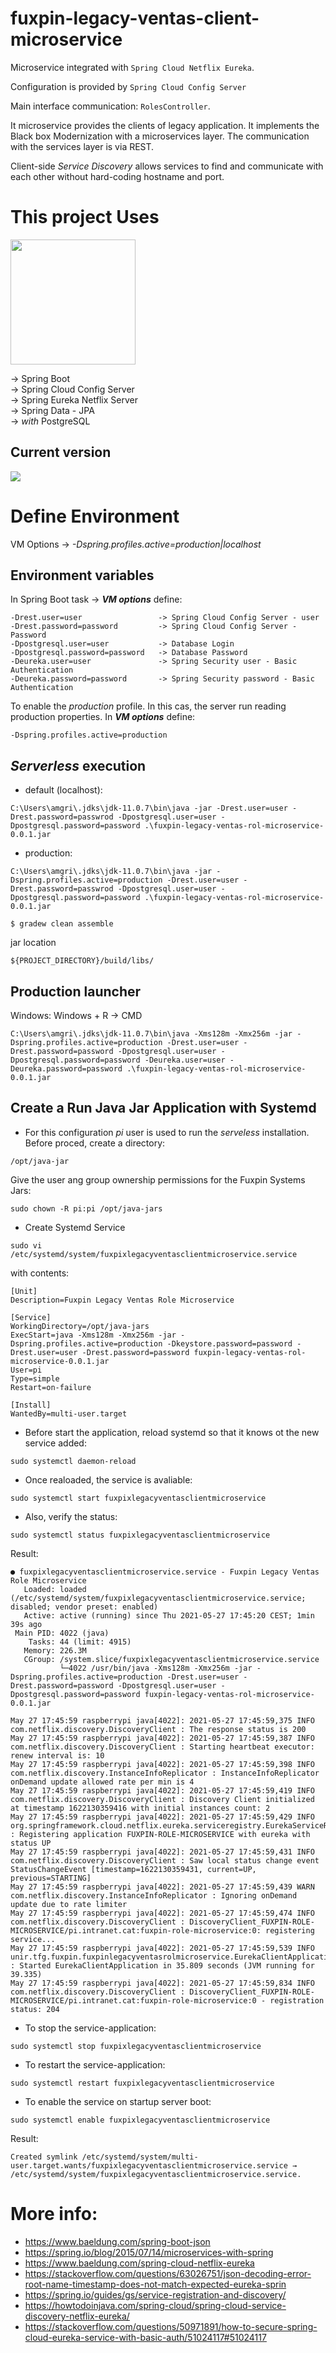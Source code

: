# fuxpin-legacy-ventas-client-microservice

Microservice integrated with ``Spring Cloud Netflix Eureka``. 

Configuration is provided by ``Spring Cloud Config Server``

Main interface communication: ``RolesController``.

It microservice provides the clients of legacy application. It implements the Black box Modernization with a microservices layer. The communication with the services layer is via REST.

Client-side *Service Discovery* allows services to find and communicate with each other without hard-coding hostname and port.

# This project Uses
<img src="https://spring.io/images/spring-logo-9146a4d3298760c2e7e49595184e1975.svg" width="200"></br>

&#8594; Spring Boot</br> 
&#8594; Spring Cloud Config Server</br>
&#8594; Spring Eureka Netflix Server</br>
&#8594; Spring Data - JPA</br>
&#8594; *with* PostgreSQL

## Current version
![](https://img.shields.io/badge/fuxpin%20legacy%20ventas%20rol%20microservice-0.0.1-blue)


# Define Environment

VM Options &#8594; *-Dspring.profiles.active=production|localhost*

## Environment variables

In Spring Boot task &#8594;  ***VM options*** define:

````
-Drest.user=user                 -> Spring Cloud Config Server - user
-Drest.password=password         -> Spring Cloud Config Server - Password
-Dpostgresql.user=user           -> Database Login
-Dpostgresql.password=password   -> Database Password
-Deureka.user=user               -> Spring Security user - Basic Authentication
-Deureka.password=password       -> Spring Security password - Basic Authentication
````

To enable the *production* profile. In this cas, the server run reading production properties. In ***VM options*** define:

````
-Dspring.profiles.active=production
````

## *Serverless* execution

* default (localhost):

``C:\Users\amgri\.jdks\jdk-11.0.7\bin\java -jar -Drest.user=user -Drest.password=passwrod -Dpostgresql.user=user -Dpostgresql.password=password .\fuxpin-legacy-ventas-rol-microservice-0.0.1.jar``

* production:

``C:\Users\amgri\.jdks\jdk-11.0.7\bin\java -jar -Dspring.profiles.active=production -Drest.user=user -Drest.password=passwrod -Dpostgresql.user=user -Dpostgresql.password=password .\fuxpin-legacy-ventas-rol-microservice-0.0.1.jar``

````
$ gradew clean assemble
````
jar location
````
${PROJECT_DIRECTORY}/build/libs/
````

## Production launcher

Windows: Windows + R &#8594; CMD
````
C:\Users\amgri\.jdks\jdk-11.0.7\bin\java -Xms128m -Xmx256m -jar -Dspring.profiles.active=production -Drest.user=user -Drest.password=password -Dpostgresql.user=user -Dpostgresql.password=password -Deureka.user=user -Deureka.password=password .\fuxpin-legacy-ventas-rol-microservice-0.0.1.jar
````

## Create a Run Java Jar Application with Systemd
* For this configuration *pi* user is used to run the *serveless* installation. Before proced, create a directory:
````
/opt/java-jar 
````
Give the user ang group ownership permissions for the Fuxpin Systems Jars:
````
sudo chown -R pi:pi /opt/java-jars 
````
* Create Systemd Service
````
sudo vi /etc/systemd/system/fuxpixlegacyventasclientmicroservice.service
````
with contents:
````editorconfig
[Unit]
Description=Fuxpin Legacy Ventas Role Microservice

[Service]
WorkingDirectory=/opt/java-jars
ExecStart=java -Xms128m -Xmx256m -jar -Dspring.profiles.active=production -Dkeystore.password=password -Drest.user=user -Drest.password=password fuxpin-legacy-ventas-rol-microservice-0.0.1.jar
User=pi
Type=simple
Restart=on-failure

[Install]
WantedBy=multi-user.target
````

* Before start the application, reload systemd so that it knows ot the new service added:

````
sudo systemctl daemon-reload
````

* Once realoaded, the service is avaliable:

````
sudo systemctl start fuxpixlegacyventasclientmicroservice
````
* Also, verify the status:

````
sudo systemctl status fuxpixlegacyventasclientmicroservice
````
Result:

````
● fuxpixlegacyventasclientmicroservice.service - Fuxpin Legacy Ventas Role Microservice
   Loaded: loaded (/etc/systemd/system/fuxpixlegacyventasclientmicroservice.service; disabled; vendor preset: enabled)
   Active: active (running) since Thu 2021-05-27 17:45:20 CEST; 1min 39s ago
 Main PID: 4022 (java)
    Tasks: 44 (limit: 4915)
   Memory: 226.3M
   CGroup: /system.slice/fuxpixlegacyventasclientmicroservice.service
           └─4022 /usr/bin/java -Xms128m -Xmx256m -jar -Dspring.profiles.active=production -Drest.user=user -Drest.password=password -Dpostgresql.user=user -Dpostgresql.password=password fuxpin-legacy-ventas-rol-microservice-0.0.1.jar

May 27 17:45:59 raspberrypi java[4022]: 2021-05-27 17:45:59,375 INFO  com.netflix.discovery.DiscoveryClient : The response status is 200
May 27 17:45:59 raspberrypi java[4022]: 2021-05-27 17:45:59,387 INFO  com.netflix.discovery.DiscoveryClient : Starting heartbeat executor: renew interval is: 10
May 27 17:45:59 raspberrypi java[4022]: 2021-05-27 17:45:59,398 INFO  com.netflix.discovery.InstanceInfoReplicator : InstanceInfoReplicator onDemand update allowed rate per min is 4
May 27 17:45:59 raspberrypi java[4022]: 2021-05-27 17:45:59,419 INFO  com.netflix.discovery.DiscoveryClient : Discovery Client initialized at timestamp 1622130359416 with initial instances count: 2
May 27 17:45:59 raspberrypi java[4022]: 2021-05-27 17:45:59,429 INFO  org.springframework.cloud.netflix.eureka.serviceregistry.EurekaServiceRegistry : Registering application FUXPIN-ROLE-MICROSERVICE with eureka with status UP
May 27 17:45:59 raspberrypi java[4022]: 2021-05-27 17:45:59,431 INFO  com.netflix.discovery.DiscoveryClient : Saw local status change event StatusChangeEvent [timestamp=1622130359431, current=UP, previous=STARTING]
May 27 17:45:59 raspberrypi java[4022]: 2021-05-27 17:45:59,439 WARN  com.netflix.discovery.InstanceInfoReplicator : Ignoring onDemand update due to rate limiter
May 27 17:45:59 raspberrypi java[4022]: 2021-05-27 17:45:59,474 INFO  com.netflix.discovery.DiscoveryClient : DiscoveryClient_FUXPIN-ROLE-MICROSERVICE/pi.intranet.cat:fuxpin-role-microservice:0: registering service...
May 27 17:45:59 raspberrypi java[4022]: 2021-05-27 17:45:59,539 INFO  unir.tfg.fuxpin.fuxpinlegacyventasrolmicroservice.EurekaClientApplication : Started EurekaClientApplication in 35.809 seconds (JVM running for 39.335)
May 27 17:45:59 raspberrypi java[4022]: 2021-05-27 17:45:59,834 INFO  com.netflix.discovery.DiscoveryClient : DiscoveryClient_FUXPIN-ROLE-MICROSERVICE/pi.intranet.cat:fuxpin-role-microservice:0 - registration status: 204
````

* To stop the service-application:

````
sudo systemctl stop fuxpixlegacyventasclientmicroservice
````

* To restart the service-application:

````
sudo systemctl restart fuxpixlegacyventasclientmicroservice
````

* To enable the service on startup server boot:
````
sudo systemctl enable fuxpixlegacyventasclientmicroservice
````
Result:



````
Created symlink /etc/systemd/system/multi-user.target.wants/fuxpixlegacyventasclientmicroservice.service → /etc/systemd/system/fuxpixlegacyventasclientmicroservice.service.
````

# More info:

* https://www.baeldung.com/spring-boot-json
* https://spring.io/blog/2015/07/14/microservices-with-spring
* https://www.baeldung.com/spring-cloud-netflix-eureka
* https://stackoverflow.com/questions/63026751/json-decoding-error-root-name-timestamp-does-not-match-expected-eureka-sprin
* https://spring.io/guides/gs/service-registration-and-discovery/
* https://howtodoinjava.com/spring-cloud/spring-cloud-service-discovery-netflix-eureka/
* https://stackoverflow.com/questions/50971891/how-to-secure-spring-cloud-eureka-service-with-basic-auth/51024117#51024117

